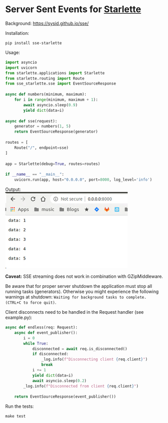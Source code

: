 # Server Sent Events for [Starlette](https://github.com/encode/starlette)

Background: https://sysid.github.io/sse/

Installation:

```shell
pip install sse-starlette
```

Usage:

```python
import asyncio
import uvicorn
from starlette.applications import Starlette
from starlette.routing import Route
from sse_starlette.sse import EventSourceResponse

async def numbers(minimum, maximum):
    for i in range(minimum, maximum + 1):
        await asyncio.sleep(0.9)
        yield dict(data=i)

async def sse(request):
    generator = numbers(1, 5)
    return EventSourceResponse(generator)

routes = [
    Route("/", endpoint=sse)
]

app = Starlette(debug=True, routes=routes)

if __name__ == "__main__":
    uvicorn.run(app, host="0.0.0.0", port=8000, log_level='info')
```

Output:  
![output](output.png)

**Caveat:** SSE streaming does not work in combination with GZipMiddleware.

Be aware that for proper server shutdown the application must stop all
running tasks (generators). Otherwise you might experience the following warnings
at shutdown: `Waiting for background tasks to complete. (CTRL+C to force quit)`.

Client disconnects need to be handled in the Request handler (see example.py):
```python
async def endless(req: Request):
    async def event_publisher():
        i = 0
        while True:
            disconnected = await req.is_disconnected()
            if disconnected:
                _log.info(f"Disconnecting client {req.client}")
                break
            i += 1
            yield dict(data=i)
            await asyncio.sleep(0.2)
        _log.info(f"Disconnected from client {req.client}")

    return EventSourceResponse(event_publisher())
```

Run the tests:
```python
make test
```
